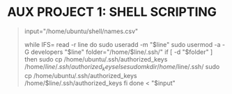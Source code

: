 # AUX PROJECT 1: SHELL SCRIPTING

>input="/home/ubuntu/shell/names.csv"
>
>while IFS= read -r line
>do
>  sudo useradd -m "$line"
>  sudo usermod -a -G developers "$line"
>  folder="/home/$line/.ssh/"
>if [ -d "$folder" ]
>then
>  sudo cp /home/ubuntu/.ssh/authorized_keys /home/$line/.ssh/authorized_keys
>else
>  sudo mkdir /home/$line/.ssh/
>  sudo cp /home/ubuntu/.ssh/authorized_keys /home/$line/.ssh/authorized_keys
>fi
>done < "$input"